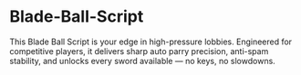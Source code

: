 # Blade-Ball-Script
This Blade Ball Script is your edge in high-pressure lobbies. Engineered for competitive players, it delivers sharp auto parry precision, anti-spam stability, and unlocks every sword available — no keys, no slowdowns.
